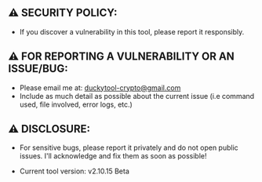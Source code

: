## ⚠️ **SECURITY POLICY:**
- If you discover a vulnerability in this tool, please report it responsibly.

## ⚠️ **FOR REPORTING A VULNERABILITY OR AN ISSUE/BUG:**
- Please email me at: duckytool-crypto@gmail.com
- Include as much detail as possible about the current issue (i.e command used, file involved, error logs, etc.)

## ⚠️ **DISCLOSURE:**
- For sensitive bugs, please report it privately and do not open public issues. I'll acknowledge and fix them as soon as possible!

- Current tool version: v2.10.15 Beta

